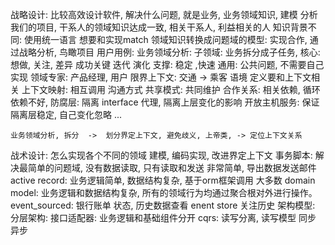 战略设计: 比较高效设计软件, 解决什么问题, 就是业务, 业务领域知识, 建模 分析我们的项目, 干系人的领域知识达成一致, 相关干系人, 利益相关的人
    知识背景不同: 使用统一语言 想要和实现match
    领域知识转换成问题域的模型: 实现合作, 通过战略分析, 鸟瞰项目
        用户用例:
    业务领域分析:
    子领域: 业务拆分成子任务,
        核心: 想做, 关注, 差异 成功关键 迭代 演化
        支撑: 稳定 ,快速
        通用: 公共问题, 不需要自己实现
    领域专家: 产品经理, 用户
    限界上下文: 交通 -> 乘客  语境 定义要和上下文相关
    上下文映射: 相互调用 沟通方式
        共享模式: 共同维护
        合作关系: 相关依赖, 循环依赖不好,
        防腐层: 隔离 interface 代理, 隔离上层变化的影响
        开放主机服务: 保证隔离层稳定, 自己变化忽略
        ...

    业务领域分析, 拆分  ->  划分界定上下文, 避免歧义, 上帝类, -> 定位上下文关系

战术设计:
    怎么实现各个不同的领域  建模, 编码实现, 改进界定上下文
    事务脚本: 解决最简单的问题域, 没有数据读取, 只有读取和发送  非常简单, 导出数据发送邮件
    active record: 业务逻辑简单, 数据结构复杂, 基于orm框架调用 大多数
    domain model: 业务逻辑和数据结构复杂, 所有的领域行为均通过聚合根对外进行操作。
    event_sourced: 银行账单 状态, 历史数据查看  enent store 关注历史
    架构模型:
        分层架构:
        接口适配器: 业务逻辑和基础组件分开
        cqrs: 读写分离, 读写模型 同步 异步